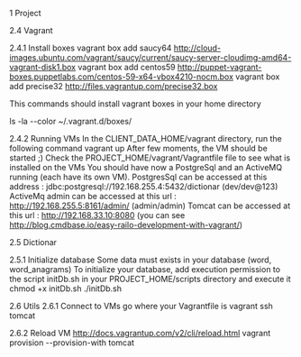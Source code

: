 1 Project




2.4 Vagrant

2.4.1 Install boxes
vagrant box add saucy64 http://cloud-images.ubuntu.com/vagrant/saucy/current/saucy-server-cloudimg-amd64-vagrant-disk1.box
vagrant box add centos59 http://puppet-vagrant-boxes.puppetlabs.com/centos-59-x64-vbox4210-nocm.box
vagrant box add precise32 http://files.vagrantup.com/precise32.box

This commands should install vagrant boxes in your home directory

ls -la --color ~/.vagrant.d/boxes/

2.4.2 Running VMs
In the CLIENT_DATA_HOME/vagrant directory, run the following command
vagrant up
After few moments, the VM should be started ;)
Check the PROJECT_HOME/vagrant/Vagrantfile file to see what is installed on the VMs
You should have now a PostgreSql and an ActiveMQ running (each have its own VM).
PostgresSql can be accessed at this address : jdbc:postgresql://192.168.255.4:5432/dictionar (dev/dev@123)
ActiveMq admin can be accessed at this url : http://192.168.255.5:8161/admin/ (admin/admin)
Tomcat can be accessed at this url : http://192.168.33.10:8080 (you can see http://blog.cmdbase.io/easy-railo-development-with-vagrant/)


2.5 Dictionar

2.5.1 Initialize database
Some data must exists in your database (word, word_anagrams)
To initialize your database, add execution permission to the script initDb.sh in your PROJECT_HOME/scripts directory and
execute it
chmod +x initDb.sh
./initDb.sh


2.6 Utils
2.6.1 Connect to VMs
go where your Vagrantfile is
vagrant ssh tomcat

2.6.2 Reload VM
http://docs.vagrantup.com/v2/cli/reload.html
vagrant provision --provision-with tomcat

